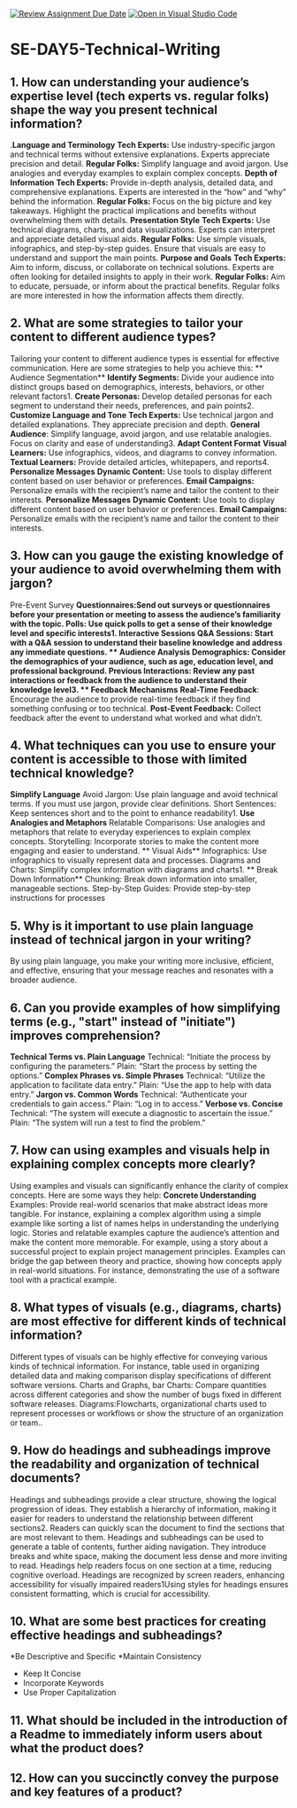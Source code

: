 [![Review Assignment Due Date](https://classroom.github.com/assets/deadline-readme-button-22041afd0340ce965d47ae6ef1cefeee28c7c493a6346c4f15d667ab976d596c.svg)](https://classroom.github.com/a/zsAR-pyY)
[![Open in Visual Studio Code](https://classroom.github.com/assets/open-in-vscode-2e0aaae1b6195c2367325f4f02e2d04e9abb55f0b24a779b69b11b9e10269abc.svg)](https://classroom.github.com/online_ide?assignment_repo_id=15695336&assignment_repo_type=AssignmentRepo)
# SE-DAY5-Technical-Writing
## 1. How can understanding your audience’s expertise level (tech experts vs. regular folks) shape the way you present technical information?
.**Language and Terminology**
**Tech Experts:** Use industry-specific jargon and technical terms without extensive explanations. Experts appreciate precision and detail.
**Regular Folks:** Simplify language and avoid jargon. Use analogies and everyday examples to explain complex concepts.
 **Depth of Information**
**Tech Experts:** Provide in-depth analysis, detailed data, and comprehensive explanations. Experts are interested in the “how” and “why” behind the information.
**Regular Folks:** Focus on the big picture and key takeaways. Highlight the practical implications and benefits without overwhelming them with details.
 **Presentation Style**
**Tech Experts:** Use technical diagrams, charts, and data visualizations. Experts can interpret and appreciate detailed visual aids.
**Regular Folks:** Use simple visuals, infographics, and step-by-step guides. Ensure that visuals are easy to understand and support the main points.
 **Purpose and Goals**
**Tech Experts:** Aim to inform, discuss, or collaborate on technical solutions. Experts are often looking for detailed insights to apply in their work.
**Regular Folks:** Aim to educate, persuade, or inform about the practical benefits. Regular folks are more interested in how the information affects them directly.
## 2. What are some strategies to tailor your content to different audience types?
Tailoring your content to different audience types is essential for effective communication. Here are some strategies to help you achieve this:
** Audience Segmentation**
**Identify Segments:** Divide your audience into distinct groups based on demographics, interests, behaviors, or other relevant factors1.
**Create Personas:** Develop detailed personas for each segment to understand their needs, preferences, and pain points2.
**Customize Language and Tone**
**Tech Experts:** Use technical jargon and detailed explanations. They appreciate precision and depth.
**General Audience**: Simplify language, avoid jargon, and use relatable analogies. Focus on clarity and ease of understanding3.
 **Adapt Content Format**
**Visual Learners:** Use infographics, videos, and diagrams to convey information.
**Textual Learners:** Provide detailed articles, whitepapers, and reports4.
   **Personalize Messages**
**Dynamic Content:** Use tools to display different content based on user behavior or preferences.
**Email Campaigns:** Personalize emails with the recipient’s name and tailor the content to their interests.
   **Personalize Messages**
**Dynamic Content:** Use tools to display different content based on user behavior or preferences.
**Email Campaigns:** Personalize emails with the recipient’s name and tailor the content to their interests.
## 3. How can you gauge the existing knowledge of your audience to avoid overwhelming them with jargon?
 Pre-Event Survey
**Questionnaires:**Send out surveys or questionnaires before your presentation or meeting to assess the audience’s familiarity with the topic.
**Polls:** Use quick polls to get a sense of their knowledge level and specific interests1.
**Interactive Sessions**
**Q&A Sessions:** Start with a Q&A session to understand their baseline knowledge and address any immediate questions.
** Audience Analysis**
**Demographics:** Consider the demographics of your audience, such as age, education level, and professional background.
**Previous Interactions:** Review any past interactions or feedback from the audience to understand their knowledge level3.
** Feedback Mechanisms**
**Real-Time Feedback**: Encourage the audience to provide real-time feedback if they find something confusing or too technical.
**Post-Event Feedback:** Collect feedback after the event to understand what worked and what didn’t.
## 4. What techniques can you use to ensure your content is accessible to those with limited technical knowledge?
**Simplify Language**
Avoid Jargon: Use plain language and avoid technical terms. If you must use jargon, provide clear definitions.
Short Sentences: Keep sentences short and to the point to enhance readability1.
**Use Analogies and Metaphors**
Relatable Comparisons: Use analogies and metaphors that relate to everyday experiences to explain complex concepts.
Storytelling: Incorporate stories to make the content more engaging and easier to understand.
** Visual Aids**
Infographics: Use infographics to visually represent data and processes.
Diagrams and Charts: Simplify complex information with diagrams and charts1.
** Break Down Information**
Chunking: Break down information into smaller, manageable sections.
Step-by-Step Guides: Provide step-by-step instructions for processes
## 5. Why is it important to use plain language instead of technical jargon in your writing?
By using plain language, you make your writing more inclusive, efficient, and effective, ensuring that your message reaches and resonates with a broader audience. 
## 6. Can you provide examples of how simplifying terms (e.g., "start" instead of "initiate") improves comprehension?
**Technical Terms vs. Plain Language**
Technical: “Initiate the process by configuring the parameters.”
Plain: “Start the process by setting the options.”
**Complex Phrases vs. Simple Phrases**
Technical: “Utilize the application to facilitate data entry.”
Plain: “Use the app to help with data entry.”
**Jargon vs. Common Words**
Technical: “Authenticate your credentials to gain access.”
Plain: “Log in to access.”
**Verbose vs. Concise**
Technical: “The system will execute a diagnostic to ascertain the issue.”
Plain: “The system will run a test to find the problem.”
## 7. How can using examples and visuals help in explaining complex concepts more clearly?
Using examples and visuals can significantly enhance the clarity of complex concepts. Here are some ways they help:
**Concrete Understanding**
Examples: Provide real-world scenarios that make abstract ideas more tangible. For instance, explaining a complex algorithm using a simple example like sorting a list of names helps in understanding the underlying logic. Stories and relatable examples capture the audience’s attention and make the content more memorable. For example, using a story about a successful project to explain project management principles. Examples can bridge the gap between theory and practice, showing how concepts apply in real-world situations. For instance, demonstrating the use of a software tool with a practical example.

## 8. What types of visuals (e.g., diagrams, charts) are most effective for different kinds of technical information?
Different types of visuals can be highly effective for conveying various kinds of technical information. For instance, table used in organizing detailed data and making comparison display specifications of different software versions. Charts and Graphs, bar Charts: Compare quantities across different categories and show the number of bugs fixed in different software releases. Diagrams:Flowcharts, organizational charts used to represent processes or workflows or show the structure of an organization or team..

## 9. How do headings and subheadings improve the readability and organization of technical documents?
Headings and subheadings provide a clear structure, showing the logical progression of ideas. They establish a hierarchy of information, making it easier for readers to understand the relationship between different sections2.
Readers can quickly scan the document to find the sections that are most relevant to them.
Headings and subheadings can be used to generate a table of contents, further aiding navigation. They introduce breaks and white space, making the document less dense and more inviting to read. Headings help readers focus on one section at a time, reducing cognitive overload. Headings are recognized by screen readers, enhancing accessibility for visually impaired readers1Using styles for headings ensures consistent formatting, which is crucial for accessibility.
## 10. What are some best practices for creating effective headings and subheadings?
*Be Descriptive and Specific
*Maintain Consistency
* Keep It Concise
* Incorporate Keywords
* Use Proper Capitalization
## 11. What should be included in the introduction of a Readme to immediately inform users about what the product does?
## 12. How can you succinctly convey the purpose and key features of a product?
